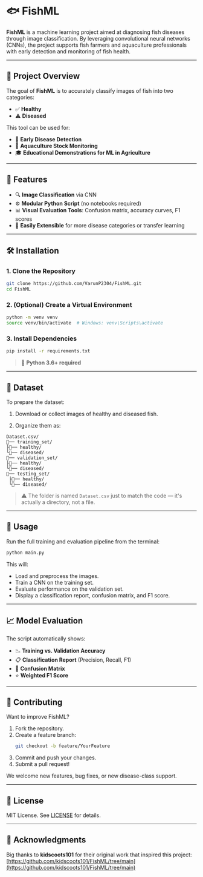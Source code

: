 # 🐟 FishML

**FishML** is a machine learning project aimed at diagnosing fish diseases through image classification. By leveraging convolutional neural networks (CNNs), the project supports fish farmers and aquaculture professionals with early detection and monitoring of fish health.

---

## 📌 Project Overview

The goal of **FishML** is to accurately classify images of fish into two categories:

- ✅ **Healthy**
- ⚠️ **Diseased**

This tool can be used for:

- 🧪 **Early Disease Detection**
- 🌊 **Aquaculture Stock Monitoring**
- 🎓 **Educational Demonstrations for ML in Agriculture**

---

## 🧠 Features

- 🔍 **Image Classification** via CNN
- ⚙️ **Modular Python Script** (no notebooks required)
- 📊 **Visual Evaluation Tools**: Confusion matrix, accuracy curves, F1 scores
- 🔄 **Easily Extensible** for more disease categories or transfer learning

---

## 🛠️ Installation

### 1. Clone the Repository
```bash
git clone https://github.com/VarunP2304/FishML.git
cd FishML
```

### 2. (Optional) Create a Virtual Environment
```bash
python -m venv venv
source venv/bin/activate  # Windows: venv\Scripts\activate
```

### 3. Install Dependencies
```bash
pip install -r requirements.txt
```

> 🐍 **Python 3.6+ required**

---

## 📂 Dataset

To prepare the dataset:

1. Download or collect images of healthy and diseased fish.

2. Organize them as:

```
Dataset.csv/
🔼── training_set/
├🔼── healthy/
└🔼── diseased/
🔼── validation_set/
├🔼── healthy/
└🔼── diseased/
🔼── testing_set/
 ├🔼── healthy/
 └🔼── diseased/
```

> ⚠️ The folder is named `Dataset.csv` just to match the code — it's actually a directory, not a file.

---

## 🚀 Usage

Run the full training and evaluation pipeline from the terminal:

```bash
python main.py
```

This will:

- Load and preprocess the images.
- Train a CNN on the training set.
- Evaluate performance on the validation set.
- Display a classification report, confusion matrix, and F1 score.

---

## 📈 Model Evaluation

The script automatically shows:

- 📉 **Training vs. Validation Accuracy**
- 📋 **Classification Report** (Precision, Recall, F1)
- 📌 **Confusion Matrix**
- ⭐ **Weighted F1 Score**

---

## 🤝 Contributing

Want to improve FishML?

1. Fork the repository.
2. Create a feature branch:
   ```bash
   git checkout -b feature/YourFeature
   ```
3. Commit and push your changes.
4. Submit a pull request!

We welcome new features, bug fixes, or new disease-class support.

---

## 📄 License

MIT License. See [LICENSE](LICENSE) for details.

---

## 🙏 Acknowledgments

Big thanks to **kidscoots101** for their original work that inspired this project:
[https://github.com/kidscoots101/FishML/tree/main](https://github.com/kidscoots101/FishML/tree/main)

